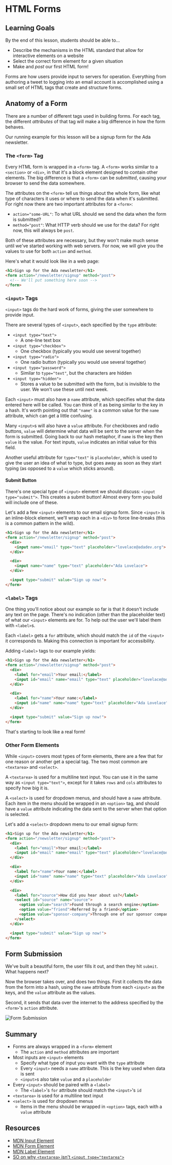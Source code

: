 # HTML Forms

## Learning Goals

By the end of this lesson, students should be able to...

- Describe the mechanisms in the HTML standard that allow for interactive elements on a website
- Select the correct form element for a given situation
- Make and _post_ our first HTML form!

Forms are how users provide input to servers for operation. Everything from authoring a tweet to logging into an email account is accomplished using a small set of HTML tags that create and structure forms.

## Anatomy of a Form

There are a number of different tags used in building forms. For each tag, the different _attributes_ of that tag will make a big difference in how the form behaves.

Our running example for this lesson will be a signup form for the Ada newsletter.

### The `<form>` Tag

Every HTML form is wrapped in a `<form>` tag. A `<form>` works similar to a `<section>` or `<div>`, in that it's a block element designed to contain other elements. The big difference is that a `<form>` can be _submitted_, causing your browser to send the data somewhere.

The attributes on the `<form>` tell us things about the whole form, like what type of characters it uses or where to send the data when it's submitted. For right now there are two important attributes for a `<form>`:
- `action="some-URL"`: To what URL should we send the data when the form is submitted?
- `method="post"`: What HTTP verb should we use for the data? For right now, this will always be `post`.

Both of these attributes are necessary, but they won't make much sense until we've started working with web servers. For now, we will give you the values to use for both `action` and `method`.

Here's what it would look like in a web page:

```html
<h1>Sign up for the Ada newsletter</h1>
<form action="/newsletter/signup" method="post">
  <!-- We'll put something here soon -->
</form>
```

### `<input>` Tags

`<input>` tags do the hard work of forms, giving the user somewhere to provide input.

There are several types of `<input>`, each specified by the `type` attribute:

- `<input type="text">`
  - A one-line text box
- `<input type="checkbox">`
  - One checkbox (typically you would use several together)
- `<input type="radio">`
  - One radio button (typically you would use several together)
- `<input type="password">`
  - Similar to `type="text"`, but the characters are hidden
- `<input type="hidden">`
  - Stores a value to be submitted with the form, but is invisible to the user. We won't use these until next week.

Each `<input>` must also have a `name` attribute, which specifies what the data entered here will be called. You can think of it as being similar to the key in a hash. It's worth pointing out that `"name"` is a common value for the `name` attribute, which can get a little confusing.

Many `<input>`s will also have a `value` attribute. For checkboxes and radio buttons, `value` will determine what data will be sent to the server when the form is submitted. Going back to our hash metaphor, if `name` is the key then `value` is the value. For text inputs, `value` indicates an initial value for this field.

Another useful attribute for `type="text"` is `placeholder`, which is used to give the user an idea of what to type, but goes away as soon as they start typing (as opposed to a `value` which sticks around).

#### Submit Button

There's one special type of `<input>` element we should discuss: `<input type="submit">`. This creates a submit button! Almost every form you build will include one of these.

Let's add a few `<input>` elements to our email signup form. Since `<input>` is an inline-block element, we'll wrap each in a `<div>` to force line-breaks (this is a common pattern in the wild).

```html
<h1>Sign up for the Ada newsletter</h1>
<form action="/newsletter/signup" method="post">
  <div>
    <input name="email" type="text" placeholder="lovelace@adadev.org">
  </div>

  <div>
    <input name="name" type="text" placeholder="Ada Lovelace">
  </div>

  <input type="submit" value="Sign up now!">
</form>
```

### `<label>` Tags

One thing you'll notice about our example so far is that it doesn't include any text on the page. There's no indication (other than the placeholder text) of what our `<input>` elements are for. To help out the user we'll label them with `<label>`s.

Each `<label>` gets a `for` attribute, which should match the `id` of the `<input>` it corresponds to. Making this connection is important for accessibility.

Adding `<label>` tags to our example yields:

```html
<h1>Sign up for the Ada newsletter</h1>
<form action="/newsletter/signup" method="post">
  <div>
    <label for="email">Your email:</label>
    <input id="email" name="email" type="text" placeholder="lovelace@adadev.org">
  </div>

  <div>
    <label for="name">Your name:</label>
    <input id="name" name="name" type="text" placeholder="Ada Lovelace">
  </div>

  <input type="submit" value="Sign up now!">
</form>
```

That's starting to look like a real form!

### Other Form Elements

While `<input>` covers most types of form elements, there are a few that for one reason or another get a special tag. The two most common are `<textarea>` and `<select>`.

A `<textarea>` is used for a multiline text input. You can use it in the same way as `<input type="text">`, except for it takes `rows` and `cols` attributes to specify how big it is.

A `<select>` is used for dropdown menus, and should have a `name` attribute. Each item in the menu should be wrapped in an `<option>` tag, and should have a `value` attribute indicating the data sent to the server when that option is selected.

Let's add a `<select>` dropdown menu to our email signup form:

```html
<h1>Sign up for the Ada newsletter</h1>
<form action="/newsletter/signup" method="post">
  <div>
    <label for="email">Your email:</label>
    <input id="email" name="email" type="text" placeholder="lovelace@adadev.org">
  </div>

  <div>
    <label for="name">Your name:</label>
    <input id="name" name="name" type="text" placeholder="Ada Lovelace">
  </div>

  <div>
    <label for="source">How did you hear about us?</label>
    <select id="source" name="source">
      <option value="search">Found through a search engine</option>
      <option value="friend">Referred by a friend</option>
      <option value="sponsor-company">Through one of our sponsor companies</option>
    </select>
  </div>

  <input type="submit" value="Sign up now!">
</form>
```

## Form Submission

We've built a beautiful form, the user fills it out, and then they hit `submit`. What happens next?

Now the browser takes over, and does two things. First it collects the data from the form into a hash, using the `name` attribute from each `<input>` as the keys, and the `value` attribute as the values.

Second, it sends that data over the internet to the address specified by the `<form>`'s `action` attribute.

![Form Submission](imgs/form_submit_workflow.png)

## Summary

- Forms are always wrapped in a `<form>` element
  - The `action` and `method` attributes are important
- Most inputs are `<input>` elements
  - Specify what type of input you want with the `type` attribute
  - Every `<input>` needs a `name` attribute. This is the key used when data is sent
  - `<input>`s also take `value` and a `placeholder`
- Every `<input>` should be paired with a `<label>`
  - The `<label>`'s `for` attribute should match the `<input>`'s `id`
- `<textarea>` is used for a multiline text input
- `<select>` is used for dropdown menus
  - Items in the menu should be wrapped in `<option>` tags, each with a `value` attribute

## Resources
- [MDN Input Element](https://developer.mozilla.org/en-US/docs/Web/HTML/Element/input)
- [MDN Form Element](https://developer.mozilla.org/en-US/docs/Web/HTML/Element/form)
- [MDN Label Element](https://developer.mozilla.org/en-US/docs/Web/HTML/Element/label)
- [SO on why `<textarea>` isn't `<input type="textarea">`](https://stackoverflow.com/questions/5637326/why-isnt-textarea-an-inputtype-textarea)
